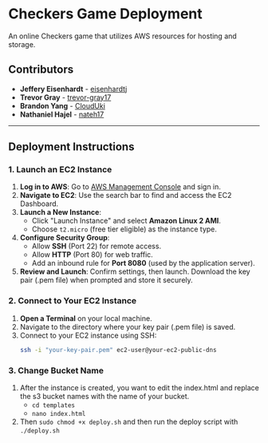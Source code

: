 # Checkers Game Deployment

An online Checkers game that utilizes AWS resources for hosting and storage.

## Contributors

- **Jeffery Eisenhardt** - [eisenhardtj](https://github.com/eisenhardtj)
- **Trevor Gray** - [trevor-gray17](https://github.com/trevor-gray17)
- **Brandon Yang** - [CloudUki](https://github.com/CloudUki)
- **Nathaniel Hajel** - [nateh17](https://github.com/nateh17)

---

## Deployment Instructions

### 1. Launch an EC2 Instance

1. **Log in to AWS**: Go to [AWS Management Console](https://aws.amazon.com) and sign in.
2. **Navigate to EC2**: Use the search bar to find and access the EC2 Dashboard.
3. **Launch a New Instance**:
   - Click "Launch Instance" and select **Amazon Linux 2 AMI**.
   - Choose `t2.micro` (free tier eligible) as the instance type.
4. **Configure Security Group**:
   - Allow **SSH** (Port 22) for remote access.
   - Allow **HTTP** (Port 80) for web traffic.
   - Add an inbound rule for **Port 8080** (used by the application server).
5. **Review and Launch**: Confirm settings, then launch. Download the key pair (.pem file) when prompted and store it securely.

### 2. Connect to Your EC2 Instance

1. **Open a Terminal** on your local machine.
2. Navigate to the directory where your key pair (.pem file) is saved.
3. Connect to your EC2 instance using SSH:
   ```sh
   ssh -i "your-key-pair.pem" ec2-user@your-ec2-public-dns

### 3. Change Bucket Name

1. After the instance is created, you want to edit the index.html and replace the s3 bucket names with the name of your bucket. 
    - `cd templates`
    - `nano index.html`
2. Then `sudo chmod +x deploy.sh` and then run the deploy script with `./deploy.sh`
